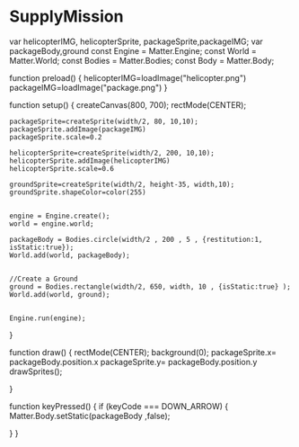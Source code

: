 # SupplyMission

var helicopterIMG, helicopterSprite, packageSprite,packageIMG;
var packageBody,ground
const Engine = Matter.Engine;
const World = Matter.World;
const Bodies = Matter.Bodies;
const Body = Matter.Body;

function preload()
{
	helicopterIMG=loadImage("helicopter.png")
	packageIMG=loadImage("package.png")
}

function setup() {
	createCanvas(800, 700);
	rectMode(CENTER);
	

	packageSprite=createSprite(width/2, 80, 10,10);
	packageSprite.addImage(packageIMG)
	packageSprite.scale=0.2

	helicopterSprite=createSprite(width/2, 200, 10,10);
	helicopterSprite.addImage(helicopterIMG)
	helicopterSprite.scale=0.6

	groundSprite=createSprite(width/2, height-35, width,10);
	groundSprite.shapeColor=color(255)


	engine = Engine.create();
	world = engine.world;

	packageBody = Bodies.circle(width/2 , 200 , 5 , {restitution:1, isStatic:true});
	World.add(world, packageBody);
	

	//Create a Ground
	ground = Bodies.rectangle(width/2, 650, width, 10 , {isStatic:true} );
 	World.add(world, ground);


	Engine.run(engine);
  
}


function draw() {
  rectMode(CENTER);
  background(0);
  packageSprite.x= packageBody.position.x 
  packageSprite.y= packageBody.position.y 
  drawSprites();
 
}

function keyPressed() {
 if (keyCode === DOWN_ARROW) {
    Matter.Body.setStatic(packageBody ,false);

    
  }
}
